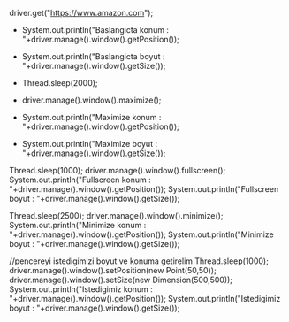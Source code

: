 driver.get("https://www.amazon.com");

- System.out.println("Baslangicta konum : "+driver.manage().window().getPosition());
- System.out.println("Baslangicta boyut : "+driver.manage().window().getSize());

- Thread.sleep(2000);
- driver.manage().window().maximize();
- System.out.println("Maximize konum : "+driver.manage().window().getPosition());
- System.out.println("Maximize boyut : "+driver.manage().window().getSize());

Thread.sleep(1000);
driver.manage().window().fullscreen();
System.out.println("Fullscreen konum : "+driver.manage().window().getPosition());
System.out.println("Fullscreen boyut : "+driver.manage().window().getSize());

Thread.sleep(2500);
driver.manage().window().minimize();
System.out.println("Minimize konum : "+driver.manage().window().getPosition());
System.out.println("Minimize boyut : "+driver.manage().window().getSize());

//pencereyi istedigimizi boyut ve konuma getirelim
Thread.sleep(1000);
driver.manage().window().setPosition(new Point(50,50));
driver.manage().window().setSize(new Dimension(500,500));
System.out.println("Istedigimiz konum : "+driver.manage().window().getPosition());
System.out.println("Istedigimiz boyut : "+driver.manage().window().getSize());
